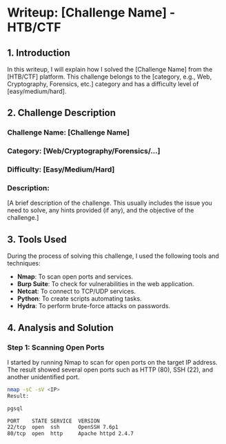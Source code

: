 # Writeup: [Challenge Name] - HTB/CTF

## 1. Introduction

In this writeup, I will explain how I solved the [Challenge Name] from the [HTB/CTF] platform. This challenge belongs to the [category, e.g., Web, Cryptography, Forensics, etc.] category and has a difficulty level of [easy/medium/hard].

## 2. Challenge Description

### Challenge Name: [Challenge Name]
### Category: [Web/Cryptography/Forensics/...]
### Difficulty: [Easy/Medium/Hard]
### Description:
[A brief description of the challenge. This usually includes the issue you need to solve, any hints provided (if any), and the objective of the challenge.]

## 3. Tools Used

During the process of solving this challenge, I used the following tools and techniques:
- **Nmap**: To scan open ports and services.
- **Burp Suite**: To check for vulnerabilities in the web application.
- **Netcat**: To connect to TCP/UDP services.
- **Python**: To create scripts automating tasks.
- **Hydra**: To perform brute-force attacks on passwords.

## 4. Analysis and Solution

### Step 1: Scanning Open Ports

I started by running Nmap to scan for open ports on the target IP address. The result showed several open ports such as HTTP (80), SSH (22), and another unidentified port.

```bash
nmap -sC -sV <IP>
Result:

pgsql

PORT    STATE SERVICE  VERSION
22/tcp  open  ssh      OpenSSH 7.6p1
80/tcp  open  http     Apache httpd 2.4.7
